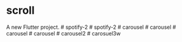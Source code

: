 # scroll

A new Flutter project.
#   s p o t i f y - 2  
 #   s p o t i f y - 2  
 #   c a r o u s e l  
 #   c a r o u s e l  
 #   c a r o u s e l  
 #   c a r o u s e l  
 #   c a r o u s e l 2  
 #   c a r o s u e l 3 w  
 